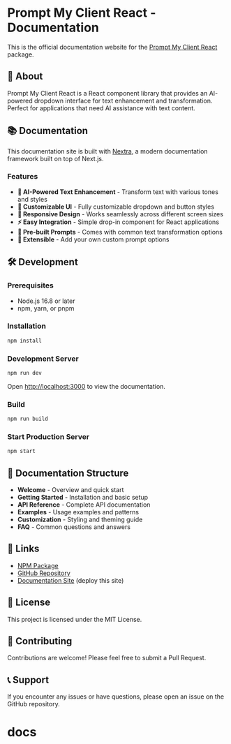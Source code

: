 # Prompt My Client React - Documentation

This is the official documentation website for the [Prompt My Client React](https://www.npmjs.com/package/prompt-my-client-react) package.

## 🚀 About

Prompt My Client React is a React component library that provides an AI-powered dropdown interface for text enhancement and transformation. Perfect for applications that need AI assistance with text content.

## 📚 Documentation

This documentation site is built with [Nextra](https://nextra.site), a modern documentation framework built on top of Next.js.

### Features

- **🤖 AI-Powered Text Enhancement** - Transform text with various tones and styles
- **🎨 Customizable UI** - Fully customizable dropdown and button styles
- **📱 Responsive Design** - Works seamlessly across different screen sizes
- **⚡ Easy Integration** - Simple drop-in component for React applications
- **🎯 Pre-built Prompts** - Comes with common text transformation options
- **🔧 Extensible** - Add your own custom prompt options

## 🛠️ Development

### Prerequisites

- Node.js 16.8 or later
- npm, yarn, or pnpm

### Installation

```bash
npm install
```

### Development Server

```bash
npm run dev
```

Open [http://localhost:3000](http://localhost:3000) to view the documentation.

### Build

```bash
npm run build
```

### Start Production Server

```bash
npm start
```

## 📖 Documentation Structure

- **Welcome** - Overview and quick start
- **Getting Started** - Installation and basic setup
- **API Reference** - Complete API documentation
- **Examples** - Usage examples and patterns
- **Customization** - Styling and theming guide
- **FAQ** - Common questions and answers

## 🔗 Links

- [NPM Package](https://www.npmjs.com/package/prompt-my-client-react)
- [GitHub Repository](https://github.com/PromptMyClient/prompt-my-client-react)
- [Documentation Site](https://your-docs-domain.com) (deploy this site)

## 📄 License

This project is licensed under the MIT License.

## 🤝 Contributing

Contributions are welcome! Please feel free to submit a Pull Request.

## 📞 Support

If you encounter any issues or have questions, please open an issue on the GitHub repository.
# docs
